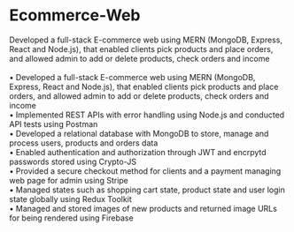 # Ecommerce-Web
Developed a full-stack E-commerce web using MERN (MongoDB, Express, React and Node.js), that enabled clients pick products and place orders, and allowed admin to add or delete products, check orders and income <br/>
<br/>
• Developed a full-stack E-commerce web using MERN (MongoDB, Express, React and Node.js), that enabled clients pick products and place orders, and allowed admin to add or delete products, check orders and income <br/>
• Implemented REST APIs with error handling using Node.js and conducted API tests using Postman <br/>
• Developed a relational database with MongoDB to store, manage and process users, products and orders data <br/>
• Enabled authentication and authorization through JWT and encrpytd passwords stored using Crypto-JS <br/>
• Provided a secure checkout method for clients and a payment managing web page for admin using Stripe <br/>
• Managed states such as shopping cart state, product state and user login state globally using Redux Toolkit <br/>
• Managed and stored images of new products and returned image URLs for being rendered using Firebase <br/>
